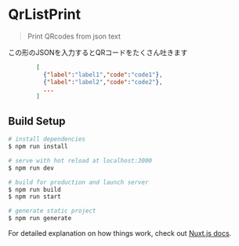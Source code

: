 # QrListPrint

> Print QRcodes from json text

この形のJSONを入力するとQRコードをたくさん吐きます
```json
        [
          {"label":"label1","code":"code1"},
          {"label":"label2","code":"code2"},
          ...
        ]

```

## Build Setup

``` bash
# install dependencies
$ npm run install

# serve with hot reload at localhost:3000
$ npm run dev

# build for production and launch server
$ npm run build
$ npm run start

# generate static project
$ npm run generate
```

For detailed explanation on how things work, check out [Nuxt.js docs](https://nuxtjs.org).
